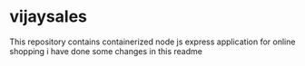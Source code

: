 # vijaysales
This repository contains containerized node js express application for online shopping
i have done some changes in this readme